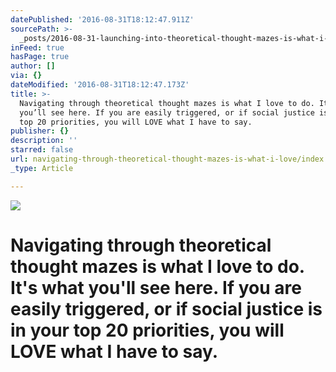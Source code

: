 ```yaml
---
datePublished: '2016-08-31T18:12:47.911Z'
sourcePath: >-
  _posts/2016-08-31-launching-into-theoretical-thought-mazes-is-what-i-love-to-d.md
inFeed: true
hasPage: true
author: []
via: {}
dateModified: '2016-08-31T18:12:47.173Z'
title: >-
  Navigating through theoretical thought mazes is what I love to do. It’s what
  you’ll see here. If you are easily triggered, or if social justice is in your
  top 20 priorities, you will LOVE what I have to say.
publisher: {}
description: ''
starred: false
url: navigating-through-theoretical-thought-mazes-is-what-i-love/index.html
_type: Article

---
```

![](https://the-grid-user-content.s3-us-west-2.amazonaws.com/7959e9cb-bed2-4cbf-9172-16f7fcefb82a.jpg)

# Navigating through theoretical thought mazes is what I love to do. It's what you'll see here. If you are easily triggered, or if social justice is in your top 20 priorities, you will LOVE what I have to say.